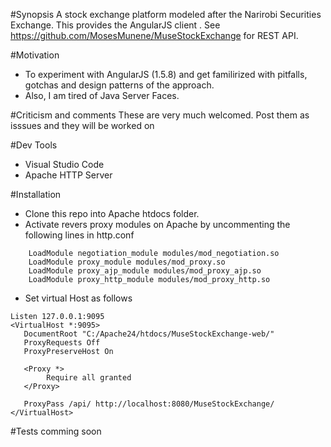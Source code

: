 #Synopsis
A stock exchange platform modeled after the Narirobi Securities Exchange. 
This provides the AngularJS client . See https://github.com/MosesMunene/MuseStockExchange for REST API.

#Motivation
 - To experiment with AngularJS (1.5.8) and get familirized with pitfalls, gotchas and design patterns of the approach.
 - Also, I am tired of Java Server Faces.

 #Criticism and comments 
 These are very much welcomed. Post them as isssues and they will be worked on
 
 #Dev Tools
 - Visual Studio Code
 - Apache HTTP Server
 
 #Installation
 - Clone this repo into Apache htdocs folder.
 - Activate revers proxy modules on  Apache by uncommenting the following lines in http.conf
 
~~~~
	LoadModule negotiation_module modules/mod_negotiation.so
	LoadModule proxy_module modules/mod_proxy.so
	LoadModule proxy_ajp_module modules/mod_proxy_ajp.so
	LoadModule proxy_http_module modules/mod_proxy_http.so
~~~~

 - Set virtual Host as follows
 ~~~~
 Listen 127.0.0.1:9095
<VirtualHost *:9095>
    DocumentRoot "C:/Apache24/htdocs/MuseStockExchange-web/"
	ProxyRequests Off
	ProxyPreserveHost On
	
	<Proxy *>
		 Require all granted
	</Proxy>
	
	ProxyPass /api/ http://localhost:8080/MuseStockExchange/
</VirtualHost>
~~~~~
 
 #Tests
comming soon
